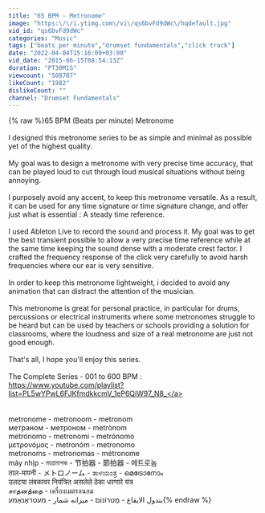 ```yaml
---
title: "65 BPM - Metronome"
image: "https:\/\/i.ytimg.com\/vi\/qs6bvFd9dWc\/hqdefault.jpg"
vid_id: "qs6bvFd9dWc"
categories: "Music"
tags: ["beats per minute","drumset fundamentals","click track"]
date: "2022-04-04T15:16:09+03:00"
vid_date: "2015-06-15T08:54:13Z"
duration: "PT30M1S"
viewcount: "508707"
likeCount: "1982"
dislikeCount: ""
channel: "Drumset Fundamentals"
---
```

{% raw %}65 BPM (Beats per minute) Metronome<br /><br />I designed this metronome series to be as simple and minimal as possible yet of the highest quality.<br /><br />My goal was to design a metronome with very precise time accuracy, that can be played loud to cut through loud musical situations without being annoying.<br /><br />I purposely avoid any accent, to keep this metronome versatile. As a result, it can be used for any time signature or time signature change, and offer just what is essential : A steady time reference.<br /><br />I used Ableton Live to record the sound and process it. My goal was to get the best transient possible to allow a very precise time reference while at the same time keeping the sound dense with a moderate crest factor. I crafted the frequency response of the click very carefully to avoid harsh frequencies where our ear is very sensitive.<br /><br />In order to keep this metronome lightweight, i decided to avoid any animation that can distract the attention of the musician.<br /><br />This metronome is great for personal practice, in particular for drums, percussions or electrical instruments where some metronomes struggle to be heard but can be used by teachers or schools providing a solution for classrooms, where the loudness and size of a real metronome are just not good enough.<br /><br />That's all, I hope you'll enjoy this series.<br /><br />The Complete Series - 001 to 600 BPM :<br /><a rel="nofollow" target="blank" href="https://www.youtube.com/playlist?list=PL5wYPwL6FJKfmdkkcmV_1eP6QiW97_N8_">https://www.youtube.com/playlist?list=PL5wYPwL6FJKfmdkkcmV_1eP6QiW97_N8_</a><br /><br /><br />metronome - metronoom - metronom<br />метраном - метроном - metrònom<br />metrónomo - metronomi - metrónomo<br />μετρονόμος - metronóm - metronomo<br />metronoms - metronomas - métronome<br />máy nhịp - মাত্রামাপক - 节拍器 - 節拍器 - 메트로놈<br />ताल-मापनी - メトロノーム - ತಾಳಯಂತ್ರ - മെട്രോനോം<br />उलटया लंबकावर नियंत्रित असलेले ठेका धरणारे यंत्र<br />சாதனத்தை - เครื่องเมตรอนอม<br />بندول الايقاع - מֶטרוֹנוֹם - میزانه شمار - מעטראָנאָמע{% endraw %}
